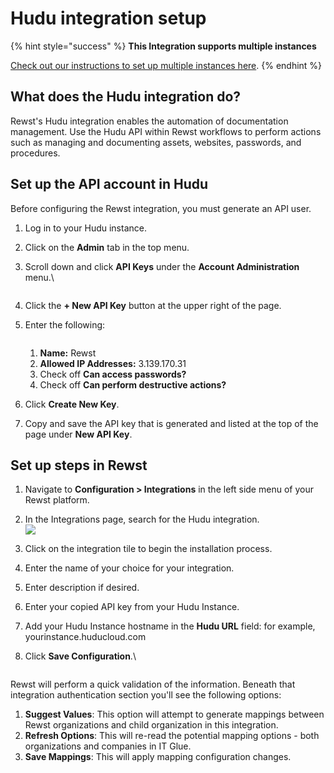 # Hudu integration setup

{% hint style="success" %}
**This Integration supports multiple instances**

[Check out our instructions to set up multiple instances here](../../general/multi-instance-integration/multi-instance-integration-setup.md).
{% endhint %}

## What does the Hudu integration do?

Rewst's Hudu integration enables the automation of documentation management. Use the Hudu API within Rewst workflows to perform actions such as managing and documenting assets, websites, passwords, and procedures.

## Set up the API account in Hudu

Before configuring the Rewst integration, you must generate an API user.

1. Log in to your Hudu instance.
2. Click on the **Admin** tab in the top menu.
3.  Scroll down and click **API Keys** under the **Account Administration** menu.\


    <figure><img src="../../../../.gitbook/assets/Screenshot 2025-02-04 at 2.07.19 PM.png" alt=""><figcaption></figcaption></figure>
4. Click the **+ New API Key** button at the upper right of the page.
5.  Enter the following:



    <figure><img src="../../../../.gitbook/assets/Screenshot 2025-02-04 at 2.10.32 PM.png" alt=""><figcaption></figcaption></figure>

    1. **Name:** Rewst
    2. **Allowed IP Addresses:** 3.139.170.31
    3. Check off **Can access passwords?**
    4. Check off **Can perform destructive actions?**
6. Click **Create New Key**.
7. Copy and save the API key that is generated and listed at the top of the page under **New API Key**.

## Set up steps in Rewst

1. Navigate to **Configuration > Integrations** in the left side menu of your Rewst platform.
2. In the Integrations page, search for the Hudu integration.\
   ![](<../../../../.gitbook/assets/Screenshot 2025-02-04 at 2.15.09 PM.png>)
3. Click on the integration tile to begin the installation process.
4. Enter the name of your choice for your integration.
5. Enter description if desired.
6. Enter your copied API key from your Hudu Instance.
7. Add your Hudu Instance hostname  in the **Hudu URL** field: for example,  yourinstance.huducloud.com
8.  Click **Save Configuration**.\


    <figure><img src="../../../../.gitbook/assets/Screenshot 2025-02-04 at 2.19.52 PM.png" alt=""><figcaption></figcaption></figure>

Rewst will perform a quick validation of the information. Beneath that integration authentication section you'll see the following options:

1. **Suggest Values**: This option will attempt to generate mappings between Rewst organizations and child organization in this integration.
2. **Refresh Options**: This will re-read the potential mapping options - both organizations and companies in IT Glue.
3. **Save Mappings**: This will apply mapping configuration changes.

